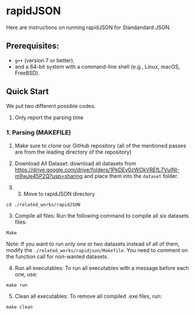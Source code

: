 # rapidJSON
Here are instructions on running rapidJSON for Standandard JSON.

## Prerequisites: 
- `g++` (version 7 or better), 
- and a 64-bit system with a command-line shell (e.g., Linux, macOS, FreeBSD). 


## Quick Start
We put two different possible codes. 
1. Only report the parsing time
<!-- 2. The performance of each query mentioned in the paper.   -->

### 1. Parsing (MAKEFILE)
1. Make sure to clone our GitHub repository (all of the mentioned passes are from the leading directory of the repository)
2. Download All Dataset: download all datasets from https://drive.google.com/drive/folders/1PkDEy0zWOkVREfL7VuINI-m9wJe45P2Q?usp=sharing and place them into the `dataset` folder.

3. 3. Move to rapidJSON directory
```
cd ./related_works/rapidJSON
```

3. Compile all files: Run the following command to compile all six datasets files:

```
Make
```

Note: If you want to run only one or two datasets instead of all of them, modify the `./related_works/rapidjson/Makefile`. You need to comment on the function call for non-wanted datasets.


4. Run all executables: To run all executables with a message before each one, use:
```
make run
```

5. Clean all executables: To remove all compiled .exe files, run:
```
make clean
```
